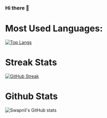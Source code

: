 ### Hi there 👋


<!--
**Swap-nil-2003/Swap-nil-2003** is a ✨ _special_ ✨ repository because its `README.md` (this file) appears on your GitHub profile.

Here are some ideas to get you started:

- 🔭 I’m currently working on ...
- 🌱 I’m currently learning ...
- 👯 I’m looking to collaborate on ...
- 🤔 I’m looking for help with ...
- 💬 Ask me about ...
- 📫 How to reach me: ...
- 😄 Pronouns: ...
- ⚡ Fun fact: ...
-->
# Most Used Languages:
[![Top Langs](https://github-readme-stats.vercel.app/api/top-langs/?username=Swap-nil-2003&exclude_repo=github-readme-stats,anuraghazra.github.io)](https://github.com/Swap-nil-2003/github-readme-stats) 

# Streak Stats
[![GitHub Streak](https://streak-stats.demolab.com/?user=Swap-nil-2003&theme=dark)](https://git.io/streak-stats)

# Github Stats
![Swapnil's GitHub stats](https://github-readme-stats.vercel.app/api?username=Swap-nil-2003&count_private=true&theme=merko) 
